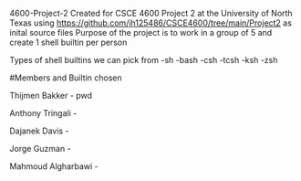 4600-Project-2
Created for CSCE 4600 Project 2 at the University of North Texas using https://github.com/jh125486/CSCE4600/tree/main/Project2 as inital source files Purpose of the project is to work in a group of 5 and create 1 shell builtin per person

Types of shell builtins we can pick from -sh -bash -csh -tcsh -ksh -zsh

#Members and Builtin chosen

Thijmen Bakker - pwd

Anthony Tringali -

Dajanek Davis -

Jorge Guzman -

Mahmoud Algharbawi -

